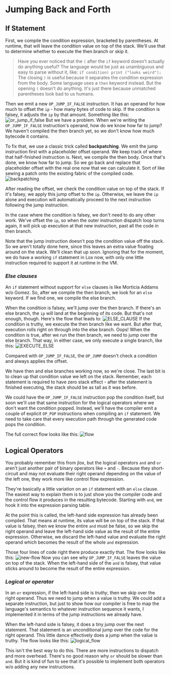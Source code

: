 # Jumping Back and Forth

## If Statement

First, we compile the condition expression, bracketed by parentheses. At runtime, that will leave the condition value on 
top of the stack. We'll use that to determine whether to execute the then branch or skip it.

> Have you ever noticed that the `(` after the `if` keyword doesn't actually do anything useful? The language would be 
> just as unambiguous and easy to parse without it, like:
> `if condition) print ("looks weird");`
> The closing `)` is useful because it separates the condition expression from the body. Some language uses a `then` 
> keyword instead. But the opening `(` doesn't do anything. It's just there because unmatched parentheses look bad to us
> humans.

Then we emit a new `OP_JUMP_IF_FALSE` instruction. It has an operand for how much to offset the `ip` - how many bytes of
code to skip. If the condition is falsey, it adjusts the `ip` by that amount. Something like this:
![or_jump_if_false](../pic/OR_JUMP_IF_FALSE.png)
But we have a problem. When we're writing the `OP_JUMP_IF_FALSE` instruction's operand, how do we know how far to jump?
We haven't compiled the then branch yet, so we don't know how much bytecode it contains.

To fix that, we use a classic trick called **backpatching**. We emit the jump instruction first with a placeholder 
offset operand. We keep track of where that half-finished instruction is. Next, we compile the then body. Once that's 
done, we know how far to jump. So we go back and replace that placeholder offset with the real one now that we can 
calculate it. Sort of like sewing a patch onto the existing fabric of the compiled code.
![backpatching](../pic/backpatching.png)


After reading the offset, we check the condition value on top of the stack. If it's falsey, we apply this jump offset to
the `ip`. Otherwise, we leave the `ip` alone and execution will automatically proceed to the next instruction following 
the jump instruction.

In the case where the condition is falsey, we don't need to do any other work. We've offset the `ip`, so when the outer
instruction dispatch loop turns again, it will pick up execution at that new instruction, past all the code in then 
branch.

Note that the jump instruction doesn't pop the condition value off the stack. So we aren't totally done here, since this
leaves an extra value floating around on the stack. We'll clean that up soon. Ignoring that for the moment, we do have 
a working `if` statement in Lox now, with only one little instruction required to support it at runtime in the VM.

### *Else clauses*

An `if` statement without support for `else` clauses is like Morticia Addams w/o Gomez. So, after we compile the then
branch, we look for an `else` keyword. If we find one, we compile the else branch.


When the condition is falsey, we'll jump over the then branch. If there's an else branch, the `ip` will land at the 
beginning of its code. But that's not enough, though. Here's the flow that leads to:
![ELSE_CLAUSE](../pic/ELSE_CLAUSE.png)
If the condition is truthy, we execute the then branch like we want. But after that, execution rolls right on through 
into the else branch. Oops! When the condition is true, after we run the then branch, we need to jump over the else 
branch. That way, in either case, we only execute a single branch, like this:
![EXECUTE_ELSE](../pic/EXECUTE_ELSE.png)


Compared with `OP_JUMP_IF_FALSE`, the `OP_JUMP` doesn't check a condition and always applies the offset.

We have then and else branches working now, so we're close. The last bit is to clean up that condition value we left on
the stack. Remember, each statement is required to have zero stack effect - after the statement is finished executing, 
the stack should be as tall as it was before.

We could have the `OP_JUMP_IF_FALSE` instruction pop the condition itself, but soon we'll use that same instruction for 
the logical operators where we don't want the condition popped. Instead, we'll have the compiler emit a couple of 
explicit `OP_POP` instructions when compiling an `if` statement. We need to take care that every execution path through
the generated code pops the condition.


The full correct flow looks like this:
![flow](../pic/ELSE_FLOW.png)


## Logical Operators

You probably remember this from jlox, but the logical operators `and` and `or` aren't just another pair of binary 
operators like `+` and `-`. Because they short-circuit and may not evaluate their right operand depending on the value 
of the left one, they work more like control flow expression.

They're basically a little variation on an `if` statement with an `else` clause. The easiest way to explain them is to 
just show you the compiler code and the control flow it produces in the resulting bytecode. Starting with `and`, we hook
it into the expression parsing table.


At the point this is called, the left-hand side expression has already been compiled. That means at runtime, its value 
will be on top of the stack. If that value is falsey, then we know the entire `and` must be false, so we skip the right 
operand and leave the left-hand side value as the result of the entire expression. Otherwise, we discard the left-hand
value and evaluate the right operand which becomes the result of the whole `and` expression.

Those four lines of code right there produce exactly that. The flow looks like this:
![new-flow](../pic/new_flow.png)
Now you can see why `OP_JUMP_IF_FALSE` leaves the value on top of the stack. When the left-hand side of the `and` is 
falsey, that value sticks around to become the result of the entire expression.

### *Logical or operator*

In an `or` expression, if the left-hand side is *truthy*, then we skip over the right operand. Thus we need to jump when
a value is truthy. We could add a separate instruction, but just to show how our compiler is free to map the language's
semantics to whatever instruction sequence it wants, I implemented it in terms of the jump instructions we already have.

When the left-hand side is falsey, it does a tiny jump over the next statement. That statement is an unconditional jump
over the code for the right operand. This little dance effectively does a jump when the value is truthy. The flow looks
like this:
![logical_flow](../pic/logical_flow.png)

This isn't the best way to do this. There are more instructions to dispatch and more overhead. There's no good reason
why `or` should be slower than `and`. But it is kind of fun to see that it's possible to implement both operators w/o
adding any new instructions.